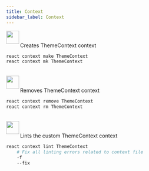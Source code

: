 ```yaml
---
title: Context
sidebar_label: Context
---
```


<img align="left" src="https://cdn.jsdelivr.net/gh/steevehook/react-devcli@5ef47b56/icons/markers/draft.svg" height="35px">
<br/>

Creates ThemeContext context

```bash
react context make ThemeContext
react context mk ThemeContext
```

<br/>

<img align="left" src="https://cdn.jsdelivr.net/gh/steevehook/react-devcli@5ef47b56/icons/markers/draft.svg" height="35px">
<br/>

Removes ThemeContext context

```bash
react context remove ThemeContext
react context rm ThemeContext
```

<br/>

<img align="left" src="https://cdn.jsdelivr.net/gh/steevehook/react-devcli@5ef47b56/icons/markers/draft.svg" height="35px">
<br/>

Lints the custom ThemeContext context

```bash
react context lint ThemeContext
    # Fix all linting errors related to context file
    -f
    --fix
```
